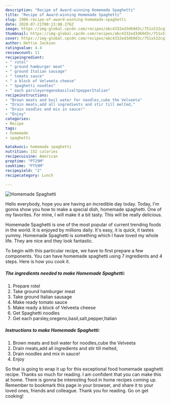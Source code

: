 ```yaml
---
description: "Recipe of Award-winning Homemade Spaghetti"
title: "Recipe of Award-winning Homemade Spaghetti"
slug: 2906-recipe-of-award-winning-homemade-spaghetti
date: 2020-07-21T00:13:08.276Z
image: https://img-global.cpcdn.com/recipes/abc4332ed3d69d3c/751x532cq70/homemade-spaghetti-recipe-main-photo.jpg
thumbnail: https://img-global.cpcdn.com/recipes/abc4332ed3d69d3c/751x532cq70/homemade-spaghetti-recipe-main-photo.jpg
cover: https://img-global.cpcdn.com/recipes/abc4332ed3d69d3c/751x532cq70/homemade-spaghetti-recipe-main-photo.jpg
author: Hettie Jackson
ratingvalue: 4.4
reviewcount: 11
recipeingredient:
- " rotel"
- " ground hamburger meat"
- " ground Italian sausage"
- " tomato sauce"
- " a block of Velveeta cheese"
- " Spaghetti noodles"
- " each parsleyoregenobasilsaltpepperItalian"
recipeinstructions:
- "Brown meats and boil water for noodles,cube the Velveeta"
- "Drain meats,add all ingredients and stir till melted,"
- "Drain noodles and mix in sauce!"
- "Enjoy"
categories:
- Recipe
tags:
- homemade
- spaghetti

katakunci: homemade spaghetti 
nutrition: 152 calories
recipecuisine: American
preptime: "PT29M"
cooktime: "PT59M"
recipeyield: "2"
recipecategory: Lunch

---
```



![Homemade Spaghetti](https://img-global.cpcdn.com/recipes/abc4332ed3d69d3c/751x532cq70/homemade-spaghetti-recipe-main-photo.jpg)

Hello everybody, hope you are having an incredible day today. Today, I'm gonna show you how to make a special dish, homemade spaghetti. One of my favorites. For mine, I will make it a bit tasty. This will be really delicious.

Homemade Spaghetti is one of the most popular of current trending foods in the world. It is enjoyed by millions daily. It's easy, it is quick, it tastes yummy. Homemade Spaghetti is something which I have loved my whole life. They are nice and they look fantastic.




To begin with this particular recipe, we have to first prepare a few components. You can have homemade spaghetti using 7 ingredients and 4 steps. Here is how you cook it.

<!--inarticleads1-->

##### The ingredients needed to make Homemade Spaghetti:

1. Prepare  rotel
1. Take  ground hamburger meat
1. Take  ground Italian sausage
1. Make ready  tomato sauce
1. Make ready  a block of Velveeta cheese
1. Get  Spaghetti noodles
1. Get  each parsley,oregeno,basil,salt,pepper,Italian




<!--inarticleads2-->

##### Instructions to make Homemade Spaghetti:

1. Brown meats and boil water for noodles,cube the Velveeta
1. Drain meats,add all ingredients and stir till melted,
1. Drain noodles and mix in sauce!
1. Enjoy




So that is going to wrap it up for this exceptional food homemade spaghetti recipe. Thanks so much for reading. I am confident that you can make this at home. There is gonna be interesting food in home recipes coming up. Remember to bookmark this page in your browser, and share it to your loved ones, friends and colleague. Thank you for reading. Go on get cooking!

